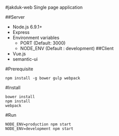 #jakduk-web
Single page application

##Server
* Node.js 6.9.1+
* Express
* Environment variables
  * PORT (Default: 3000)
  * NODE_ENV (Default : development)
##Client
* Vue.js
* semantic-ui

#Prerequisite
```
npm install -g bower gulp webpack
```

#Install
```
bower install
npm install
webpack
```

#Run
```
NODE_ENV=production npm start
NODE_ENV=development npm start
```
